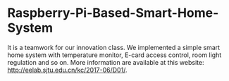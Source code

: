 # Raspberry-Pi-Based-Smart-Home-System
It is a teamwork for our innovation class. We implemented a simple smart home system with temperature monitor, E-card access control, room light regulation and so on. More information are available at this website: http://eelab.sjtu.edu.cn/kc/2017-06/D01/.
